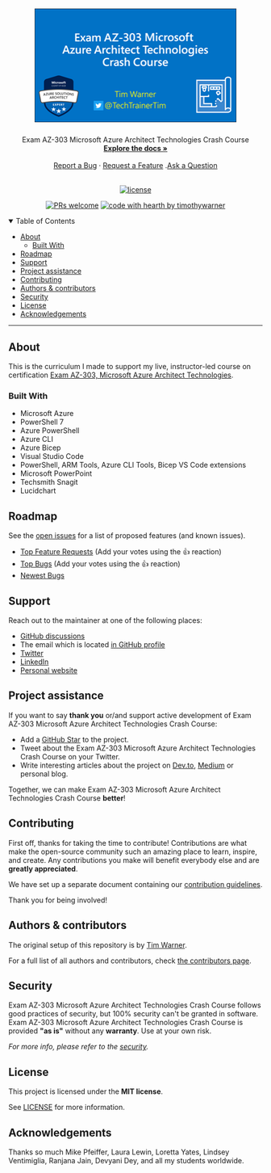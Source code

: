 <h1 align="center">
  <a href="https://github.com/timothywarner/az303">
    <!-- Please provide path to your logo here -->
    <img src="docs/images/az303-cover.png" alt="Logo" width="400" />
  </a>
</h1>

<div align="center">
  Exam AZ-303 Microsoft Azure Architect Technologies Crash Course
  <br />
  <a href="#about"><strong>Explore the docs »</strong></a>
  <br />
  <br />
  <a href="https://github.com/timothywarner/az303/issues/new?assignees=&labels=bug&template=01_BUG_REPORT.md&title=bug%3A+">Report a Bug</a>
  ·
  <a href="https://github.com/timothywarner/az303/issues/new?assignees=&labels=enhancement&template=02_FEATURE_REQUEST.md&title=feat%3A+">Request a Feature</a>
  .<a href="https://github.com/timothywarner/az303/discussions">Ask a Question</a>
</div>

<div align="center">
<br />

[![license](https://img.shields.io/github/license/timothywarner/az303.svg?style=flat-square)](LICENSE)

[![PRs welcome](https://img.shields.io/badge/PRs-welcome-ff69b4.svg?style=flat-square)](https://github.com/timothywarner/az303/issues?q=is%3Aissue+is%3Aopen+label%3A%22help+wanted%22)
[![code with hearth by timothywarner](https://img.shields.io/badge/%3C%2F%3E%20with%20%E2%99%A5%20by-timothywarner-ff1414.svg?style=flat-square)](https://github.com/timothywarner)

</div>

<details open="open">
<summary>Table of Contents</summary>

- [About](#about)
  - [Built With](#built-with)
- [Roadmap](#roadmap)
- [Support](#support)
- [Project assistance](#project-assistance)
- [Contributing](#contributing)
- [Authors & contributors](#authors--contributors)
- [Security](#security)
- [License](#license)
- [Acknowledgements](#acknowledgements)

</details>

---

## About

This is the curriculum I made to support my live, instructor-led course on certification [Exam AZ-303, Microsoft Azure Architect Technologies](https://docs.microsoft.com/en-us/learn/certifications/exams/az-303).

### Built With

- Microsoft Azure
- PowerShell 7
- Azure PowerShell
- Azure CLI
- Azure Bicep
- Visual Studio Code
- PowerShell, ARM Tools, Azure CLI Tools, Bicep VS Code extensions
- Microsoft PowerPoint
- Techsmith Snagit
- Lucidchart

## Roadmap

See the [open issues](https://github.com/timothywarner/az303/issues) for a list of proposed features (and known issues).

- [Top Feature Requests](https://github.com/timothywarner/az303/issues?q=label%3Aenhancement+is%3Aopen+sort%3Areactions-%2B1-desc) (Add your votes using the 👍 reaction)
- [Top Bugs](https://github.com/timothywarner/az303/issues?q=is%3Aissue+is%3Aopen+label%3Abug+sort%3Areactions-%2B1-desc) (Add your votes using the 👍 reaction)
- [Newest Bugs](https://github.com/timothywarner/az303/issues?q=is%3Aopen+is%3Aissue+label%3Abug)

## Support


Reach out to the maintainer at one of the following places:

- [GitHub discussions](https://github.com/timothywarner/az303/discussions)
- The email which is located [in GitHub profile](https://github.com/timothywarner)
- [Twitter](http://twitter.com/techtrainertim)
- [LinkedIn](https://www.linkedin.com/in/timothywarner)
- [Personal website](https://techtrainertim.com/)

## Project assistance

If you want to say **thank you** or/and support active development of Exam AZ-303 Microsoft Azure Architect Technologies Crash Course:

- Add a [GitHub Star](https://github.com/timothywarner/az303) to the project.
- Tweet about the Exam AZ-303 Microsoft Azure Architect Technologies Crash Course on your Twitter.
- Write interesting articles about the project on [Dev.to](https://dev.to/), [Medium](https://medium.com/) or personal blog.

Together, we can make Exam AZ-303 Microsoft Azure Architect Technologies Crash Course **better**!

## Contributing

First off, thanks for taking the time to contribute! Contributions are what make the open-source community such an amazing place to learn, inspire, and create. Any contributions you make will benefit everybody else and are **greatly appreciated**.

We have set up a separate document containing our [contribution guidelines](docs/CONTRIBUTING.md).

Thank you for being involved!

## Authors & contributors

The original setup of this repository is by [Tim Warner](https://github.com/timothywarner).

For a full list of all authors and contributors, check [the contributors page](https://github.com/timothywarner/az303/contributors).

## Security

Exam AZ-303 Microsoft Azure Architect Technologies Crash Course follows good practices of security, but 100% security can't be granted in software.
Exam AZ-303 Microsoft Azure Architect Technologies Crash Course is provided **"as is"** without any **warranty**. Use at your own risk.

_For more info, please refer to the [security](docs/SECURITY.md)._

## License

This project is licensed under the **MIT license**.

See [LICENSE](LICENSE) for more information.

## Acknowledgements

Thanks so much Mike Pfeiffer, Laura Lewin, Loretta Yates, Lindsey Ventimiglia, Ranjana Jain, Devyani Dey, and all my students worldwide.
